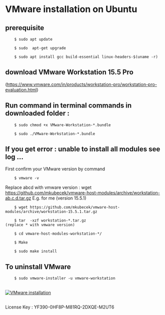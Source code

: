 # VMware installation on Ubuntu


## prerequisite

```
    $ sudo apt update 

    $ sudo  apt-get upgrade

    $ sudo apt install gcc build-essential linux-headers-$(uname -r)
```

## download  VMware Workstation 15.5 Pro 

(https://www.vmware.com/in/products/workstation-pro/workstation-pro-evaluation.html)


## Run command in terminal commands in downloaded folder :
```
    $ sudo chmod +x VMware-Workstation-*.bundle

    $ sudo ./VMware-Workstation-*.bundle
```

## If you get error : unable to install all modules see log ...

First confirm your VMware version by command 
```     
    $ vmware -v 
```

Replace abcd with vmware version : wget https://github.com/mkubecek/vmware-host-modules/archive/workstation-ab.c.d.tar.gz E.g. for me (version 15.5.1)
```
    $ wget https://github.com/mkubecek/vmware-host-modules/archive/workstation-15.5.1.tar.gz
    
    $ tar  -xzf workstation-*.tar.gz                             (replace * with vmware version)  
    
    $ cd vmware-host-modules-workstation-*/
    
    $ Make
    
    $ sudo make install
```

## To uninstall VMware
```
    $ sudo vmware-installer -u vmware-workstation
```

## 

[![VMware installation](https://img.youtube.com/vi/Eq0rPj0dRGA/0.jpg)](https://www.youtube.com/watch?v=Eq0rPj0dRGA)

##

License Key : YF390-0HF8P-M81RQ-2DXQE-M2UT6
